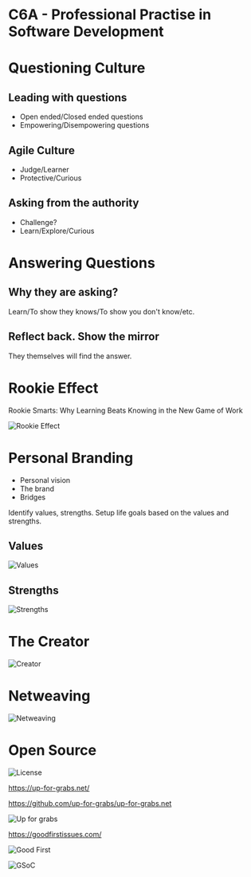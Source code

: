 # C6A - Professional Practise in Software Development

# Questioning Culture

## Leading with questions

- Open ended/Closed ended questions
- Empowering/Disempowering questions

## Agile Culture

- Judge/Learner
- Protective/Curious

## Asking from the authority

- Challenge?
- Learn/Explore/Curious

# Answering Questions

## Why they are asking?

Learn/To show they knows/To show you don't know/etc.

## Reflect back. Show the mirror

They themselves will find the answer.

# Rookie Effect

Rookie Smarts: Why Learning Beats Knowing in the New Game of Work

![Rookie Effect](rookie-effect.png)

# Personal Branding

- Personal vision
- The brand
- Bridges

Identify values, strengths. Setup life goals based on the values and strengths.

## Values

![Values](values.png)

## Strengths

![Strengths](strengths.png)

# The Creator

![Creator](creator.png)

# Netweaving

![Netweaving](netweawing.png)

# Open Source

![License](license.png)

https://up-for-grabs.net/

https://github.com/up-for-grabs/up-for-grabs.net

![Up for grabs](upforgrabs.png)

https://goodfirstissues.com/

![Good First](goodfirst.png)

![GSoC](gsoc.png)